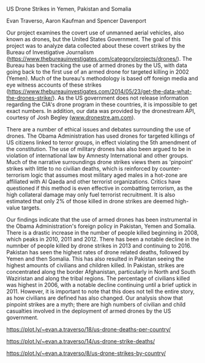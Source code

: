 US Drone Strikes in Yemen, Pakistan and Somalia

Evan Traverso, Aaron Kaufman and Spencer Davenport


  Our project examines the covert use of unmanned aerial vehicles, also known as drones, but the United States Government. The goal of this project was to analyze data collected about these covert strikes by the Bureau of Investigative Journalism (https://www.thebureauinvestigates.com/category/projects/drones/). The Bureau has been tracking the use of armed drones by the US, with data going back to the first use of an armed drone for targeted killing in 2002 (Yemen). Much of the bureau's methodology is based off foreign media and eye witness accounts of these strikes (https://www.thebureauinvestigates.com/2014/05/23/get-the-data-what-the-drones-strike/). As the US government does not release information regarding the CIA's drone program in these countries, it is impossible to get exact numbers. In addition, our data was provided by the dronestream API, courtesy of Josh Begley (www.dronestre.am.com).
   
   There are a number of ethical issues and debates surrounding the use of drones. The Obama Administration has used drones for targeted killings of US citizens linked to terror groups, in effect violating the 5th amendment of the constitution. The use of military drones has also been argued to be in violation of international law by Amnesty International and other groups. Much of the narrative surroundings drone strikes views them as 'pinpoint' strikes with little to no civilian deaths, which is reinforced by counter-terrorism logic that assumes most military aged males in a hot-zone are affiliated with Al Qaeda and other terrorist organizations. Critics have questioned if this method is even effective in combatting terrorism, as the high collateral damage may only fuel terrorist recruitment. It is also estimated that only 2% of those killed in drone strikes are deemed high-value targets. 
 
  Our findings indicate that the use of armed drones has been instrumental in the Obama Administration's foreign policy in Pakistan, Yemen and Somalia. There is a drastic increase in the number of people killed beginning in 2008, which peaks in 2010, 2011 and 2012. There has been a notable decline in the numnber of people killed by drone strikes in 2013 and continuing to 2016. Pakistan has seen the highest rates of drone related deaths, followed by Yemen and then Somalia. This has also resulted in Pakistan seeing the highest amounts of civilians and children killed. In Pakistan, strikes are concentrated along the border Afghanistan, particularly in North and South Waziristan and along the tribal regions. The percentage of civilians killed was highest in 2006, with a notable decline continuing until a brief uptick in 2011. However, it is important to note that this does not tell the entire story, as how civilians are defined has also changed. Our analysis show that pinpoint strikes are a myth; there are high numbers of civilian and child casualties involved in the deployment of armed drones by the US government. 
  
  https://plot.ly/~evan.a.traverso/18/us-drone-deaths-per-country/
  
  https://plot.ly/~evan.a.traverso/14/us-drone-strike-deaths/
  
  https://plot.ly/~evan.a.traverso/8/us-drone-strikes-by-country/
